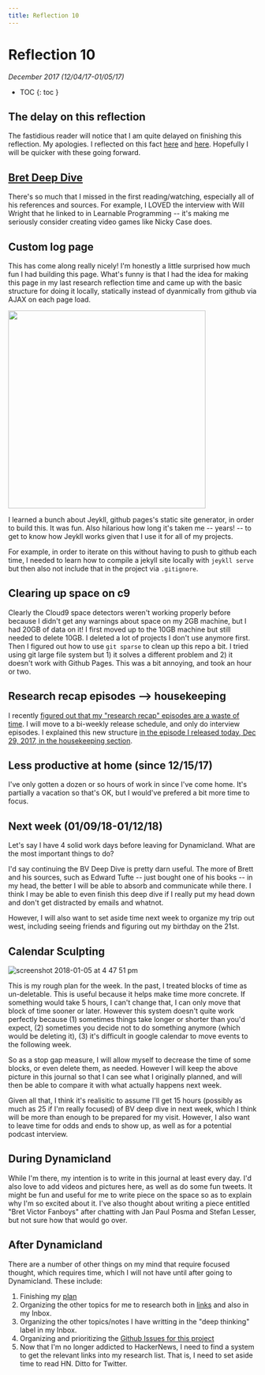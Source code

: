 ```yaml
---
title: Reflection 10
---
```


# Reflection 10

_December 2017 (12/04/17-01/05/17)_

* TOC
{: toc } 


## The delay on this reflection

The fastidious reader will notice that I am quite delayed on finishing this reflection. My apologies. I reflected on this fact [here](http://futureofcoding.org/log#where-have-i-been-this-week) and [here](http://futureofcoding.org/log#reflecting-on-reflection-10). Hopefully I will be quicker with these going forward.

## [Bret Deep Dive](http://futureofcoding.org/notes/bret-victor/)

There's so much that I missed in the first reading/watching, especially all of his references and sources. For example, I LOVED the interview with Will Wright that he linked to in Learnable Programming -- it's making me seriously consider creating video games like Nicky Case does.

## Custom log page

This has come along really nicely! I'm honestly a little surprised how much fun I had building this page. What's funny is that I had the idea for making this page in my last research reflection time and came up with the basic structure for doing it locally, statically instead of dyanmically from github via AJAX on each page load.

<img src="https://user-images.githubusercontent.com/2288939/34268155-b2e1fb02-e64d-11e7-8c28-154516fa02d1.png" width="400">

I learned a bunch about Jeykll, github pages's static site generator, in order to build this. It was fun. Also hilarious how long it's taken me --  years! -- to get to know how Jeykll works given that I use it for all of my projects.

For example, in order to iterate on this without having to push to github each time, I needed to learn how to compile a jekyll site locally with `jeykll serve` but then also not include that in the project via `.gitignore`.

## Clearing up space on c9

Clearly the Cloud9 space detectors weren't working properly before because I didn't get any warnings about space on my 2GB machine, but I had 20GB of data on it! I first moved up to the 10GB machine but still needed to delete 10GB. I deleted a lot of projects I don't use anymore first. Then I figured out how to use `git sparse` to clean up this repo a bit. I tried using git large file system but 1) it solves a different problem and 2) it doesn't work with Github Pages. This was a bit annoying, and took an hour or two.

## Research recap episodes --> housekeeping

I recently [figured out that my "research recap" episodes are a waste of time](http://futureofcoding.org/log#cons-and-pros-of-my-current-schedule). I will move to a bi-weekly release schedule, and only do interview episodes. I explained this new structure [in the episode I released today, Dec 29, 2017, in the housekeeping section](/episodes/20).

## Less productive at home (since 12/15/17)

I've only gotten a dozen or so hours of work in since I've come home. It's partially a vacation so that's OK, but I would've prefered a bit more time to focus.

## Next week (01/09/18-01/12/18)

Let's say I have 4 solid work days before leaving for Dynamicland. What are the most important things to do?

I'd say continuing the BV Deep Dive is pretty darn useful. The more of Brett and his sources, such as Edward Tufte -- just bought one of his books -- in my head, the better I will be able to absorb and communicate while there. I think I may be able to even finish this deep dive if I really put my head down and don't get distracted by emails and whatnot.

However, I will also want to set aside time next week to organize my trip out west, including seeing friends and figuring out my birthday on the 21st.

## Calendar Sculpting

![screenshot 2018-01-05 at 4 47 51 pm](https://user-images.githubusercontent.com/2288939/34630320-9858384e-f239-11e7-8351-3a875ab05189.png)

This is my rough plan for the week. In the past, I treated blocks of time as un-deletable. This is useful because it helps make time more concrete. If something would take 5 hours, I can't change that, I can only move that block of time sooner or later. However this system doesn't quite work perfectly because (1) sometimes things take longer or shorter than you'd expect, (2) sometimes you decide not to do something anymore (which would be deleting it), (3) it's difficult in google calendar to move events to the following week. 

So as a stop gap measure, I will allow myself to decrease the time of some blocks, or even delete them, as needed. However I will keep the above picture in this journal so that I can see what I originally planned, and will then be able to compare it with what actually happens next week.

Given all that, I think it's realisitic to assume I'll get 15 hours (possibly as much as 25 if I'm really focused) of BV deep dive in next week, which I think will be more than enough to be prepared for my visit. However, I also want to leave time for odds and ends to show up, as well as for a potential podcast interview.

## During Dynamicland

While I'm there, my intention is to write in this journal at least every day. I'd also love to add videos and pictures here, as well as do some fun tweets. It might be fun and useful for me to write piece on the space so as to explain why I'm so excited about it. I've also thought about writing a piece entitled "Bret Victor Fanboys" after chatting with Jan Paul Posma and Stefan Lesser, but not sure how that would go over.

## After Dynamicland

There are a number of other things on my mind that require focused thought, which requires time, which I will not have until after going to Dynamicland. These include:

1. Finishing my [plan](/plan)
2. Organizing the other topics for me to research both in [links](/links) and also in my Inbox.
3. Organizing the other topics/notes I have writting in the "deep thinking" label in my Inbox.
4. Organizing and prioritizing the [Github Issues for this project](https://github.com/stevekrouse/futureofcoding.org/issues)
5. Now that I'm no longer addicted to HackerNews, I need to find a system to get the relevant links into my research list. That is, I need to set aside time to read HN. Ditto for Twitter.


